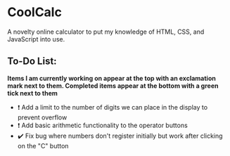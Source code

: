 # CoolCalc

A novelty online calculator to put my knowledge of HTML, CSS, and JavaScript into use.

## To-Do List:

**Items I am currently working on appear at the top with an exclamation mark next to them. Completed items appear at the bottom with a green tick next to them**

- :heavy_exclamation_mark: Add a limit to the number of digits we can place in the display to prevent overflow
- :heavy_exclamation_mark: Add basic arithmetic functionality to the operator buttons
- :heavy_check_mark: Fix bug where numbers don't register initially but work after clicking on the "C" button
